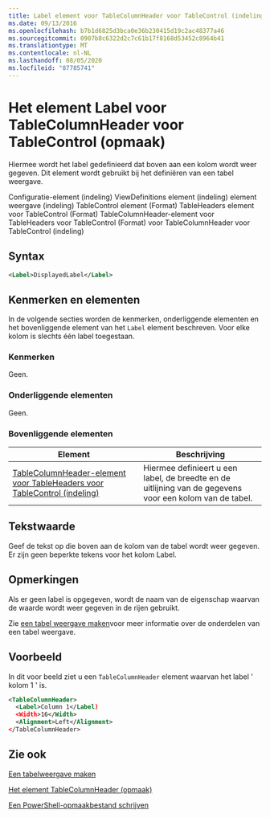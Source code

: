 ```yaml
---
title: Label element voor TableColumnHeader voor TableControl (indeling) | Microsoft Docs
ms.date: 09/13/2016
ms.openlocfilehash: b7b1d6825d3bca0e36b230415d19c2ac48377a46
ms.sourcegitcommit: 0907b8c6322d2c7c61b17f8168d53452c8964b41
ms.translationtype: MT
ms.contentlocale: nl-NL
ms.lasthandoff: 08/05/2020
ms.locfileid: "87785741"
---
```

# <a name="label-element-for-tablecolumnheader-for-tablecontrol-format"></a>Het element Label voor TableColumnHeader voor TableControl (opmaak)

Hiermee wordt het label gedefinieerd dat boven aan een kolom wordt weer gegeven. Dit element wordt gebruikt bij het definiëren van een tabel weergave.

Configuratie-element (indeling) ViewDefinitions element (indeling) element weergave (indeling) TableControl element (Format) TableHeaders element voor TableControl (Format) TableColumnHeader-element voor TableHeaders voor TableControl (Format) voor TableColumnHeader voor TableControl (indeling)

## <a name="syntax"></a>Syntax

```xml
<Label>DisplayedLabel</Label>

```

## <a name="attributes-and-elements"></a>Kenmerken en elementen

In de volgende secties worden de kenmerken, onderliggende elementen en het bovenliggende element van het `Label` element beschreven. Voor elke kolom is slechts één label toegestaan.

### <a name="attributes"></a>Kenmerken

Geen.

### <a name="child-elements"></a>Onderliggende elementen

Geen.

### <a name="parent-elements"></a>Bovenliggende elementen

|Element|Beschrijving|
|-------------|-----------------|
|[TableColumnHeader-element voor TableHeaders voor TableControl (indeling)](./tablecolumnheader-element-format.md)|Hiermee definieert u een label, de breedte en de uitlijning van de gegevens voor een kolom van de tabel.|

## <a name="text-value"></a>Tekstwaarde

Geef de tekst op die boven aan de kolom van de tabel wordt weer gegeven. Er zijn geen beperkte tekens voor het kolom Label.

## <a name="remarks"></a>Opmerkingen

Als er geen label is opgegeven, wordt de naam van de eigenschap waarvan de waarde wordt weer gegeven in de rijen gebruikt.

Zie [een tabel weergave maken](./creating-a-table-view.md)voor meer informatie over de onderdelen van een tabel weergave.

## <a name="example"></a>Voorbeeld

In dit voor beeld ziet u een `TableColumnHeader` element waarvan het label ' kolom 1 ' is.

```xml
<TableColumnHeader>
  <Label>Column 1</Label)
  <Width>16</Width>
  <Alignment>Left</Alignment>
</TableColumnHeader>
```

## <a name="see-also"></a>Zie ook

[Een tabelweergave maken](./creating-a-table-view.md)

[Het element TableColumnHeader (opmaak)](./tablecolumnheader-element-format.md)

[Een PowerShell-opmaakbestand schrijven](./writing-a-powershell-formatting-file.md)

